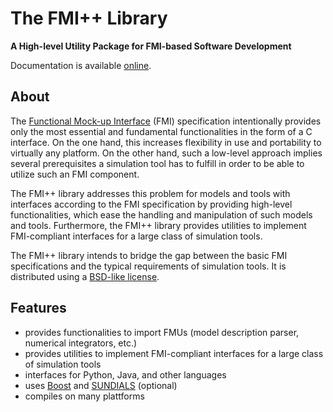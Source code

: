 # The FMI++ Library

**A High-level Utility Package for FMI-based Software Development**

Documentation is available [online](https://fmipp.readthedocs.io/en/latest).

## About

The [Functional Mock-up Interface][1] (FMI) specification intentionally provides only the most essential and fundamental functionalities in the form of a C interface.
On the one hand, this increases flexibility in use and portability to virtually any platform.
On the other hand, such a low-level approach implies several prerequisites a simulation tool has to fulfill in order to be able to utilize such an FMI component.

The FMI++ library addresses this problem for models and tools with interfaces according to the FMI specification by providing high-level functionalities, which ease the handling and manipulation of such models and tools.
Furthermore, the FMI++ library provides utilities to implement FMI-compliant interfaces for a large class of simulation tools.

The FMI++ library intends to bridge the gap between the basic FMI specifications and the typical requirements of simulation tools.
It is distributed using a [BSD-like license][2].

## Features

- provides functionalities to import FMUs (model description parser, numerical integrators, etc.)
- provides utilities to implement FMI-compliant interfaces for a large class of simulation tools
- interfaces for Python, Java, and other languages
- uses [Boost][3] and [SUNDIALS][4] (optional)
- compiles on many plattforms

[1]: https://fmi-standard.org/
[2]: ./FMIPP_LICENSE
[3]: https://www.boost.org/
[4]: https://computing.llnl.gov/projects/sundials